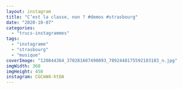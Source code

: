 ```yaml
---
layout: instagram
title: "C’est la classe, non ? #demos #strasbourg"
date: "2020-10-07"
categories: 
  - "trucs-instagrammes"
tags: 
  - "instagrame"
  - "strasbourg"
  - "musique"
coverImage: "120844364_370281607490093_7892448175592103183_n.jpg"
imgWidth: 360
imgHeight: 450
instagram: CGCmW4-htOA
---
```


